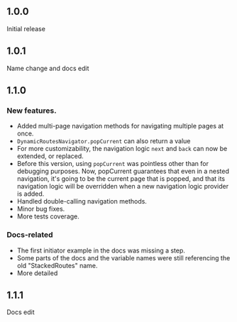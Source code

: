 ## 1.0.0

Initial release

## 1.0.1

Name change and docs edit

## 1.1.0

### New features.

- Added multi-page navigation methods for navigating multiple pages at once.
- `DynamicRoutesNavigator.popCurrent` can also return a value
- For more customizability, the navigation logic `next` and `back` can now be extended, or replaced.
- Before this version, using `popCurrent` was pointless other than for debugging purposes. Now, popCurrent guarantees that even in a nested navigation, it's going to be the current page that is popped, and that its navigation logic will be overridden when a new navigation logic provider is added.
- Handled double-calling navigation methods.
- Minor bug fixes.
- More tests coverage.

### Docs-related

- The first initiator example in the docs was missing a step.
- Some parts of the docs and the variable names were still referencing the old "StackedRoutes" name.
- More detailed

## 1.1.1

Docs edit